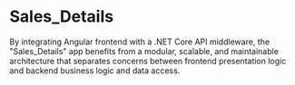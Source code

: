 # Sales_Details
By integrating Angular frontend with a .NET Core API middleware, the "Sales_Details" app benefits from a modular, scalable, and maintainable architecture that separates concerns between frontend presentation logic and backend business logic and data access.

